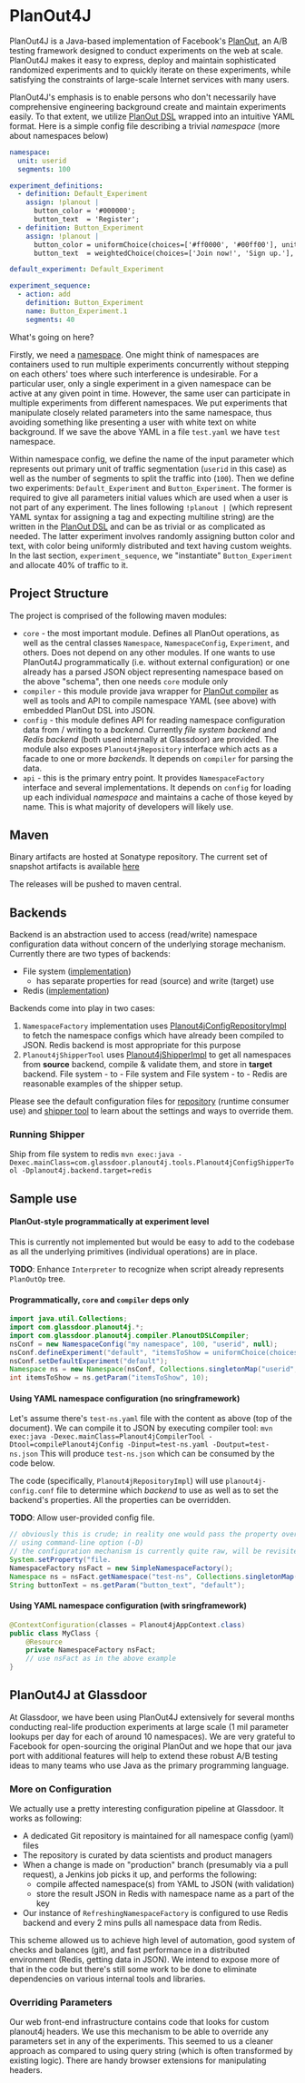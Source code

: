 # PlanOut4J

PlanOut4J is a Java-based implementation of Facebook's [PlanOut], an A/B testing framework designed to conduct experiments on the web at scale. 
PlanOut4J makes it easy to express, deploy and maintain sophisticated randomized experiments and to quickly iterate on these experiments, while satisfying the constraints of large-scale Internet services with many users.

[PlanOut]: http://facebook.github.io/planout/

PlanOut4J's emphasis is to enable persons who don't necessarily have comprehensive engineering background create and maintain experiments easily. To that extent, we utilize [PlanOut DSL](http://facebook.github.io/planout/docs/planout-language-reference.html) wrapped into an intuitive YAML format. Here is a simple config file describing a trivial *namespace* (more about namespaces below)

```yaml
namespace: 
  unit: userid
  segments: 100

experiment_definitions:
  - definition: Default_Experiment
    assign: !planout |
      button_color = '#000000';
      button_text  = 'Register';
  - definition: Button_Experiment
    assign: !planout |
      button_color = uniformChoice(choices=['#ff0000', '#00ff00'], unit=userid);
      button_text  = weightedChoice(choices=['Join now!', 'Sign up.'], weights=[0.7, 0.3], unit=userid);

default_experiment: Default_Experiment

experiment_sequence:
  - action: add
    definition: Button_Experiment
    name: Button_Experiment.1
    segments: 40
```

What's going on here? 

Firstly, we need a [namespace](https://facebook.github.io/planout/docs/namespaces.html). One might think of namespaces are containers used to run multiple experiments concurrently without stepping on each others' toes where such interference is undesirable. For a particular user, only a single experiment in a given namespace can be active at any given point in time. However, the same user can participate in multiple experiments from different namespaces. We put experiments that manipulate closely related parameters into the same namespace, thus avoiding something like presenting a user with white text on white background. If we save the above YAML in a file `test.yaml` we have `test` namespace.

Within namespace config, we define the name of the input parameter which represents out primary unit of traffic segmentation (`userid` in this case) as well as the number of segments to split the traffic into (`100`). Then we define two experiments: `Default_Experiment` and `Button_Experiment`. The former is required to give all parameters initial values which are used when a user is not part of any experiment. The lines following `!planout |` (which represent YAML syntax for assigning a tag and expecting multiline string) are the written in the [PlanOut DSL](http://facebook.github.io/planout/docs/planout-language-reference.html) and can be as trivial or as complicated as needed. The latter experiment involves randomly assigning button color and text, with color being uniformly distributed and text having custom weights. In the last section, `experiment_sequence`, we "instantiate" `Button_Experiment` and allocate 40% of traffic to it.

## Project Structure
The project is comprised of the following maven modules:

* `core` - the most important module. Defines all PlanOut operations, as well as the central classes `Namespace`, `NamespaceConfig`, `Experiment`, and others. Does not depend on any other modules. If one wants to use PlanOut4J programmatically (i.e. without external configuration) or one already has a parsed JSON object representing namespace based on the above "schema", then one needs `core` module only
* `compiler` - this module provide java wrapper for [PlanOut compiler](https://github.com/facebook/planout/tree/master/compiler) as well as tools and API to compile namespace YAML (see above) with embedded PlanOut DSL into JSON.
* `config` - this module defines API for reading namespace configuration data from / writing to a *backend*. Currently *file system backend* and *Redis backend* (both used internally at Glassdoor) are provided. The module also exposes `Planout4jRepository` interface which acts as a facade to one or more *backends*. It depends on `compiler` for parsing the data.
* `api` - this is the primary entry point. It provides `NamespaceFactory` interface and several implementations. It depends on `config` for loading up each individual *namespace* and maintains a cache of those keyed by name. This is what majority of developers will likely use.

## Maven
Binary artifacts are hosted at Sonatype repository. The current set of snapshot artifacts is available [here](https://oss.sonatype.org/content/groups/staging/com/glassdoor/planout4j/)

The releases will be pushed to maven central.

## Backends
Backend is an abstraction used to access (read/write) namespace configuration data without concern of the underlying storage mechanism.
Currently there are two types of backends:

* File system ([implementation](https://github.com/Glassdoor/planout4j/blob/master/config/src/main/java/com/glassdoor/planout4j/config/Planout4jConfigFileBackend.java))
	* has separate properties for read (source) and write (target) use
* Redis ([implementation](https://github.com/Glassdoor/planout4j/blob/master/config/src/main/java/com/glassdoor/planout4j/config/Planout4jConfigRedisBackend.java))

Backends come into play in two cases:

1. `NamespaceFactory` implementation uses [Planout4jConfigRepositoryImpl](https://github.com/Glassdoor/planout4j/blob/master/config/src/main/java/com/glassdoor/planout4j/config/Planout4jRepositoryImpl.java) to fetch the namespace configs which have already been compiled to JSON. Redis backend is most appropriate for this purpose
2. `Planout4jShipperTool` uses [Planout4jShipperImpl](https://github.com/Glassdoor/planout4j/blob/master/config/src/main/java/com/glassdoor/planout4j/config/Planout4jShipperImpl.java) to get all namespaces from **source** backend, compile & validate them, and store in **target** backend. File system - to - File system and File system - to - Redis are reasonable examples of the shipper setup.

Please see the default configuration files for [repository](https://github.com/Glassdoor/planout4j/blob/master/config/src/main/resources/planout4j-repository.conf) (runtime consumer use) and [shipper tool](https://github.com/Glassdoor/planout4j/blob/master/config/src/main/resources/planout4j-shipper.conf) to learn about the settings and ways to override them.

### Running Shipper
Ship from file system to redis
`mvn exec:java -Dexec.mainClass=com.glassdoor.planout4j.tools.Planout4jConfigShipperTool -Dplanout4j.backend.target=redis`

## Sample use

#### PlanOut-style programmatically at experiment level
This is currently not implemented but would be easy to add to the codebase as all the underlying primitives (individual operations) are in place.

__TODO__: Enhance `Interpreter` to recognize when script already represents `PlanOutOp` tree.

#### Programmatically, `core` and `compiler` deps only

```java
import java.util.Collections;
import com.glassdoor.planout4j.*;
import com.glassdoor.planout4j.compiler.PlanoutDSLCompiler;
nsConf = new NamespaceConfig("my namespace", 100, "userid", null);
nsConf.defineExperiment("default", "itemsToShow = uniformChoice(choices=[5, 10, 20], unit=userid);");
nsConf.setDefaultExperiment("default");
Namespace ns = new Namespace(nsConf, Collections.singletonMap("userid", 123), null);
int itemsToShow = ns.getParam("itemsToShow", 10);
```

#### Using YAML namespace configuration (no sringframework)

Let's assume there's `test-ns.yaml` file with the content as above (top of the document). We can compile it to JSON by executing compiler tool:
`mvn exec:java -Dexec.mainClass=Planout4jCompilerTool -Dtool=compilePlanout4jConfig -Dinput=test-ns.yaml -Doutput=test-ns.json`
This will produce `test-ns.json` which can be consumed by the code below.

The code (specifically, `Planout4jRepositoryImpl`) will use `planout4j-config.conf` file to determine which *backend* to use as well as to set the backend's properties. All the properties can be overridden.

__TODO__: Allow user-provided config file.

```java
// obviously this is crude; in reality one would pass the property override
// using command-line option (-D)
// the configuration mechanism is currently quite raw, will be revisited
System.setProperty("file.
NamespaceFactory nsFact = new SimpleNamespaceFactory();
Namespace ns = nsFact.getNamespace("test-ns", Collections.singletonMap("userid", 123).get();
String buttonText = ns.getParam("button_text", "default");
```

#### Using YAML namespace configuration (with sringframework)

```java
@ContextConfiguration(classes = Planout4jAppContext.class)
public class MyClass {
    @Resource
    private NamespaceFactory nsFact;
    // use nsFact as in the above example
}
```

## PlanOut4J at Glassdoor

At Glassdoor, we have been using PlanOut4J extensively for several months conducting real-life production experiments at large scale (1 mil parameter lookups per day for each of around 10 namespaces). We are very grateful to Facebook for open-sourcing the original PlanOut and we hope that our java port with additional features will help to extend these robust A/B testing ideas to many teams who use Java as the primary programming language.

### More on Configuration

We actually use a pretty interesting configuration pipeline at Glassdoor. It works as following:

* A dedicated Git repository is maintained for all namespace config (yaml) files
* The repository is curated by data scientists and product managers
* When a change is made on "production" branch (presumably via a pull request), a Jenkins job picks it up, and performs the following:
  * compile affected namespace(s) from YAML to JSON (with validation)
  * store the result JSON in Redis with namespace name as a part of the key
* Our instance of `RefreshingNamespaceFactory` is configured to use Redis backend and every 2 mins pulls all namespace data from Redis.

This scheme allowed us to achieve high level of automation, good system of checks and balances (git), and fast performance in a distributed environment (Redis, getting data in JSON). We intend to expose more of that in the code but there's still some work to be done to eliminate dependencies on various internal tools and libraries.

### Overriding Parameters

Our web front-end infrastructure contains code that looks for custom planout4j headers. We use this mechanism to be able to override any parameters set in any of the experiments. This seemed to us a cleaner approach as compared to using query string (which is often transformed by existing logic). There are handy browser extensions for manipulating headers.